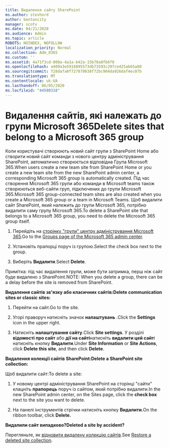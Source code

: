 ```yaml
---
title: Видалення сайту SharePoint
ms.author: stevhord
author: bentoncity
manager: scotv
ms.date: 04/21/2020
ms.audience: Admin
ms.topic: article
ROBOTS: NOINDEX, NOFOLLOW
localization_priority: Normal
ms.collection: Adm_O365
ms.custom: ''
ms.assetid: 4a71f3cd-000a-4a1a-b42a-15b70a8fb6f8
ms.openlocfilehash: a409a3e5916895573db73593c297ce425ab65a88
ms.sourcegitcommit: f28dafa0f727870038f72bc904da926daf4ec07b
ms.translationtype: MT
ms.contentlocale: uk-UA
ms.lasthandoff: 06/05/2020
ms.locfileid: "44580318"
---
```

# <a name="delete-sites-that-belong-to-a-microsoft-365-group"></a><span data-ttu-id="7a615-102">Видалення сайтів, які належать до групи Microsoft 365</span><span class="sxs-lookup"><span data-stu-id="7a615-102">Delete sites that belong to a Microsoft 365 group</span></span>

<span data-ttu-id="7a615-103">Коли користувачі створюють новий сайт групи з SharePoint Home або створити новий сайт команди з нового центру адміністрування SharePoint, автоматично створюється відповідна Група Microsoft 365.</span><span class="sxs-lookup"><span data-stu-id="7a615-103">When users create a new team site from SharePoint Home or you create a new team site from the new SharePoint admin center, a corresponding Microsoft 365 group is automatically created.</span></span> <span data-ttu-id="7a615-104">Під час створення Microsoft 365 групи або команди в Microsoft teams також створюються веб-сайти груп, підключених до групи Microsoft 365.</span><span class="sxs-lookup"><span data-stu-id="7a615-104">Microsoft 365 group-connected team sites are also created when you create a Microsoft 365 group or a team in Microsoft Teams.</span></span> <span data-ttu-id="7a615-105">Щоб видалити сайт SharePoint, який належить до групи Microsoft 365, потрібно видалити саму групу Microsoft 365.</span><span class="sxs-lookup"><span data-stu-id="7a615-105">To delete a SharePoint site that belongs to a Microsoft 365 group, you need to delete the Microsoft 365 group itself.</span></span> 
  
1. <span data-ttu-id="7a615-106">Перейдіть на [сторінку "групи" центру адміністрування Microsoft 365](https://portal.office.com/adminportal/home#/groups).</span><span class="sxs-lookup"><span data-stu-id="7a615-106">Go to the [Groups page of the Microsoft 365 admin center](https://portal.office.com/adminportal/home#/groups).</span></span>
    
2. <span data-ttu-id="7a615-107">Установіть прапорці поруч із групою.</span><span class="sxs-lookup"><span data-stu-id="7a615-107">Select the check box next to the group.</span></span>
    
3. <span data-ttu-id="7a615-108">Виберіть **Видалити**.</span><span class="sxs-lookup"><span data-stu-id="7a615-108">Select **Delete**.</span></span>
    
<span data-ttu-id="7a615-109">Примітка: під час видалення групи, може бути затримка, перш ніж сайт буде видалено з SharePoint.</span><span class="sxs-lookup"><span data-stu-id="7a615-109">NOTE: When you delete a group, there can be a delay before the site is removed from SharePoint.</span></span>
  
<span data-ttu-id="7a615-110">**Видалення сайтів зв'язку або класичних сайтів:**</span><span class="sxs-lookup"><span data-stu-id="7a615-110">**Delete communication sites or classic sites:**</span></span>

1. <span data-ttu-id="7a615-111">Перейти на сайт.</span><span class="sxs-lookup"><span data-stu-id="7a615-111">Go to the site.</span></span>
  
2. <span data-ttu-id="7a615-112">Угорі праворуч натисніть значок **налаштувань** .</span><span class="sxs-lookup"><span data-stu-id="7a615-112">Click the **Settings** icon in the upper right.</span></span> 
  
3. <span data-ttu-id="7a615-113">Натисніть **налаштування сайту**.</span><span class="sxs-lookup"><span data-stu-id="7a615-113">Click **Site settings**.</span></span> <span data-ttu-id="7a615-114">У розділі **відомості про сайт** або **дії на сайті**натисніть **видалити цей сайт**і натисніть кнопку **Видалити**.</span><span class="sxs-lookup"><span data-stu-id="7a615-114">Under **Site Information** or **Site Actions**, click **Delete this site**, and then click **Delete**.</span></span>
  
<span data-ttu-id="7a615-115">**Видалення колекції сайтів SharePoint:**</span><span class="sxs-lookup"><span data-stu-id="7a615-115">**Delete a SharePoint site collection:**</span></span>

<span data-ttu-id="7a615-116">Щоб видалити сайт:</span><span class="sxs-lookup"><span data-stu-id="7a615-116">To delete a site:</span></span>
  
1. <span data-ttu-id="7a615-117">У новому центрі адміністрування SharePoint на сторінці "сайти" клацніть **прапорець** поруч із сайтом, який потрібно видалити.</span><span class="sxs-lookup"><span data-stu-id="7a615-117">In the new SharePoint admin center, on the Sites page, click the **check box** next to the site you want to delete.</span></span> 
    
2. <span data-ttu-id="7a615-118">На панелі інструментів стрічки натисніть кнопку **Видалити.**</span><span class="sxs-lookup"><span data-stu-id="7a615-118">On the ribbon toolbar, click **Delete.**</span></span>
    
<span data-ttu-id="7a615-119">**Видалили сайт випадково?**</span><span class="sxs-lookup"><span data-stu-id="7a615-119">**Deleted a site by accident?**</span></span>

<span data-ttu-id="7a615-120">Перегляньте, як [відновити видалену колекцію сайтів](https://go.microsoft.com/fwlink/?linkid=867660).</span><span class="sxs-lookup"><span data-stu-id="7a615-120">See [Restore a deleted site collection](https://go.microsoft.com/fwlink/?linkid=867660).</span></span>
  

